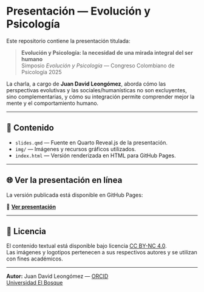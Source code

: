 # Presentación — Evolución y Psicología

Este repositorio contiene la presentación titulada:

> **Evolución y Psicología: la necesidad de una mirada integral del ser humano**  
> Simposio *Evolución y Psicología* — Congreso Colombiano de Psicología 2025

La charla, a cargo de **Juan David Leongómez**, aborda cómo las perspectivas evolutivas y las sociales/humanísticas no son excluyentes, sino complementarias, y cómo su integración permite comprender mejor la mente y el comportamiento humano.

---

## 📂 Contenido
- `slides.qmd` — Fuente en Quarto Reveal.js de la presentación.
- `img/` — Imágenes y recursos gráficos utilizados.
- `index.html` — Versión renderizada en HTML para GitHub Pages.

---

## 🌐 Ver la presentación en línea
La versión publicada está disponible en GitHub Pages:

🔗 **[Ver presentación](https://jdleongomez.github.io/slides_evopsic/)**

---

## 📜 Licencia
El contenido textual está disponible bajo licencia [CC BY-NC 4.0](https://creativecommons.org/licenses/by-nc/4.0/).  
Las imágenes y logotipos pertenecen a sus respectivos autores y se utilizan con fines académicos.

---

**Autor:** Juan David Leongómez — [ORCID](https://orcid.org/0000-0002-0092-6298)  
[Universidad El Bosque](https://www.unbosque.edu.co/)
